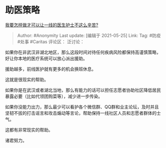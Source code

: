 # 助医策略
[我要怎样做才可以让一线的医生护士不这么辛苦?](https://www.zhihu.com/question/373400991/answer/1047124128)

> Author: #Anonymity
> Last update: [编辑于 2021-05-25]
> Link:
> Tag: #防疫 #处事 #Caritas
> 评论区：
> 泛讨论：

如果你在非武汉非湖北地区，那么这段时间对待任何疾病风险都保持高谨慎策略，好让你本地的医疗系统可以放心派出援助。

援助越多，前线医护就有更多的机会换班休息。

这就是很现实的帮助。

如果你是在武汉或者湖北当地，那么有能力的话可以担任志愿者协助社区降低居民暴露必要（比如代领团购菜等），减少进一步传染。

如果你没能力出力，那么最少可以看护各个微信群、QQ群和业主论坛，及时并且坚韧不拔的打击谣言和攻击煽动等言论，帮助保持一线社区人员和志愿者群体的士气。

这都有非常现实的帮助。

诸君努力。
